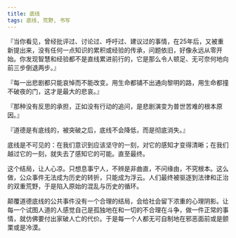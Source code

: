 ```yaml
---
title: 底线
tags: 底线, 荒野, 书写
---
```



『当你看见，曾经批评过、讨论过、呼吁过、建议过的事情，在25年后，又被重新提出来，没有任何一点知识的累积或经验的传承，问题依旧，好像永远从零开始。你发现智慧和经验都不是直线累进前行的，它是那么令人顿足、无可奈何地向前三步倒退两步。』

『每一出悲剧都只能哀悼而不能改变。用生命都铺不出通向黎明的路，用生命都撞不破夜的门，这才是最大的悲哀。』

『那种没有反思的承担，正如没有行动的追问，是悲剧演变为普世苦难的根本原因。』

『道德是有底线的，被突破之后，底线不会降低，而是彻底消失。』

底线是不可见的：在我们意识到应该坚守的一刻，对它的感知才变得清晰；在我们越过它的一刻，就失去了感知它的可能。直至最终。

这个结局，让人心凉。只想息事宁人，不辨是非曲直，不问缘由，不究根本。这么做，公众事件无法成为历史的转折，只能成为浮云。人们最终被驱逐到法律和正治的双重荒野，于是陷入原始的混乱与历史的循环。

颠覆道德底线的公共事件没有一个合理的结局，会给社会留下浓重的心理阴影。让每一个试图人道的人感觉自己是孤独地在和一切的不合理在斗争，做一件正常的事情，就仿佛要付出家破人亡的代价。于是每一个人都无可自制地在邪恶面前或是颤栗或是冷漠。

